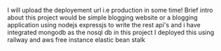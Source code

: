 I will upload the deployement url i.e production in some time!
Brief intro about this project would be simple blogging website or a blogging application using nodejs expressjs to write the rest api's and i have integrated mongodb as the nosql db in this project
I deployed this using railway and aws free instance elastic bean stalk
